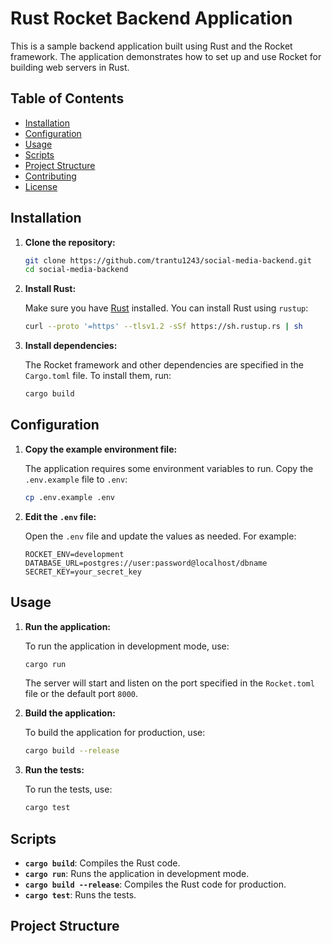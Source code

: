 # Rust Rocket Backend Application

This is a sample backend application built using Rust and the Rocket framework. The application demonstrates how to set up and use Rocket for building web servers in Rust.

## Table of Contents

- [Installation](#installation)
- [Configuration](#configuration)
- [Usage](#usage)
- [Scripts](#scripts)
- [Project Structure](#project-structure)
- [Contributing](#contributing)
- [License](#license)

## Installation

1. **Clone the repository:**

    ```bash
    git clone https://github.com/trantu1243/social-media-backend.git
    cd social-media-backend
    ```

2. **Install Rust:**

    Make sure you have [Rust](https://www.rust-lang.org/) installed. You can install Rust using `rustup`:

    ```bash
    curl --proto '=https' --tlsv1.2 -sSf https://sh.rustup.rs | sh
    ```

3. **Install dependencies:**

    The Rocket framework and other dependencies are specified in the `Cargo.toml` file. To install them, run:

    ```bash
    cargo build
    ```

## Configuration

1. **Copy the example environment file:**

    The application requires some environment variables to run. Copy the `.env.example` file to `.env`:

    ```bash
    cp .env.example .env
    ```

2. **Edit the `.env` file:**

    Open the `.env` file and update the values as needed. For example:

    ```env
    ROCKET_ENV=development
    DATABASE_URL=postgres://user:password@localhost/dbname
    SECRET_KEY=your_secret_key
    ```

## Usage

1. **Run the application:**

    To run the application in development mode, use:

    ```bash
    cargo run
    ```

    The server will start and listen on the port specified in the `Rocket.toml` file or the default port `8000`.

2. **Build the application:**

    To build the application for production, use:

    ```bash
    cargo build --release
    ```

3. **Run the tests:**

    To run the tests, use:

    ```bash
    cargo test
    ```

## Scripts

- **`cargo build`**: Compiles the Rust code.
- **`cargo run`**: Runs the application in development mode.
- **`cargo build --release`**: Compiles the Rust code for production.
- **`cargo test`**: Runs the tests.

## Project Structure

